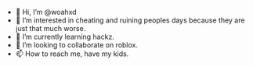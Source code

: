 - 👋 Hi, I’m @woahxd
- 👀 I’m interested in cheating and ruining peoples days because they are just that much worse.
- 🌱 I’m currently learning hackz.
- 💞️ I’m looking to collaborate on roblox.
- 📫 How to reach me, have my kids.


